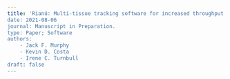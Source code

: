 ```yaml
---
title: 'Rianú: Multi-tissue tracking software for increased throughput of engineered cardiac tissue screening"
date: 2021-08-06
journal: Manuscript in Preparation.
type: Paper; Software
authors: 
    - Jack F. Murphy
    - Kevin D. Costa
    - Irene C. Turnbull
draft: false
---
```

